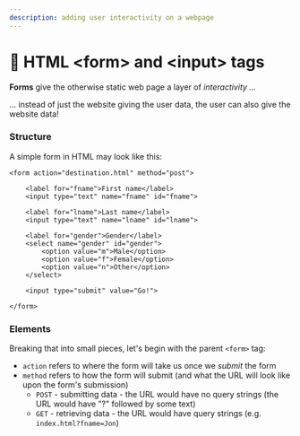 ```yaml
---
description: adding user interactivity on a webpage
---
```


# 📄 HTML \<form> and \<input> tags

**Forms** give the otherwise static web page a layer of _interactivity ..._

... instead of just the website giving the user data, the user can also give the website data!

### Structure

A simple form in HTML may look like this:

```markup
<form action="destination.html" method="post">

    <label for="fname">First name</label>
    <input type="text" name="fname" id="fname">
    
    <label for="lname">Last name</label>
    <input type="text" name="lname" id="lname">
    
    <label for="gender">Gender</label>
    <select name="gender" id="gender">
        <option value="m">Male</option>
        <option value="f">Female</option>
        <option value="n">Other</option>
    </select>
    
    <input type="submit" value="Go!">
    
</form>
```

### Elements

Breaking that into small pieces, let's begin with the parent `<form>` tag:

* `action` refers to where the form will take us once we _submit_ the form
* `method` refers to how the form will submit (and what the URL will look like upon the form's submission)
  * `POST` - submitting data - the URL would have no query strings (the URL would have "?" followed by some text)
  * `GET` - retrieving data - the URL would have query strings (e.g. `index.html?fname=Jon`)
